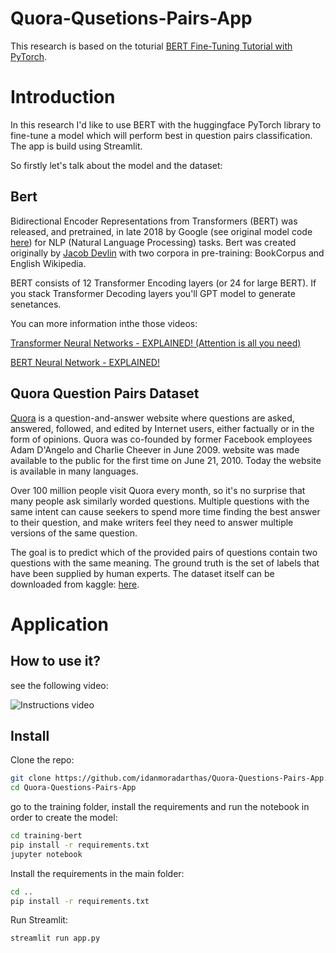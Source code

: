 # Quora-Qusetions-Pairs-App
This research is based on the toturial [BERT Fine-Tuning Tutorial with PyTorch](https://mccormickml.com/2019/07/22/BERT-fine-tuning/).

# Introduction
In this research I'd like to use BERT with the huggingface PyTorch library to fine-tune a model which will perform 
best in question pairs classification. The app is build using Streamlit.

So firstly let's talk about the model and the dataset:
## Bert
Bidirectional Encoder Representations from Transformers (BERT) was released, and pretrained, in late 2018 by Google 
(see original model code [here](https://github.com/google-research/bert)) for NLP (Natural Language Processing) tasks. 
Bert was created originally by [Jacob Devlin](https://www.linkedin.com/in/jacob-devlin-135ab048) with two corpora 
in pre-training: BookCorpus and English Wikipedia.

BERT consists of 12 Transformer Encoding layers (or 24 for large BERT). If you stack Transformer Decoding layers you'll 
GPT model to generate senetances.

You can more information inthe those videos: 

[Transformer Neural Networks - EXPLAINED! (Attention is all you need)](https://youtu.be/TQQlZhbC5ps) 

[BERT Neural Network - EXPLAINED!](https://youtu.be/xI0HHN5XKDo)

## Quora Question Pairs Dataset
[Quora](https://www.quora.com/) is a question-and-answer website where questions are asked, answered, followed, and 
edited by Internet users, either factually or in the form of opinions. Quora was co-founded by former Facebook 
employees Adam D'Angelo and Charlie Cheever in June 2009. website was made available to the public for the first time 
on June 21, 2010. Today the website is available in many languages.

Over 100 million people visit Quora every month, so it's no surprise that many people ask similarly worded questions. 
Multiple questions with the same intent can cause seekers to spend more time finding the best answer to their 
question, and make writers feel they need to answer multiple versions of the same question.

The goal is to predict which of the provided pairs of questions contain two questions with the same meaning. The 
ground truth is the set of labels that have been supplied by human experts. The dataset itself can be downloaded 
from kaggle: [here](https://www.kaggle.com/c/quora-question-pairs/).

# Application
## How to use it?
see the following video:

![Instructions video](./images/streamlit-app-2020-07-15-08-07-66.webm.gif)

## Install
Clone the repo:
```bash
git clone https://github.com/idanmoradarthas/Quora-Questions-Pairs-App.git
cd Quora-Questions-Pairs-App
```
go to the training folder, install the requirements and run the notebook in order to create the model:
```bash
cd training-bert
pip install -r requirements.txt
jupyter notebook
```
Install the requirements in the main folder:
```bash
cd ..
pip install -r requirements.txt
```
Run Streamlit:
```bash
streamlit run app.py
``` 

